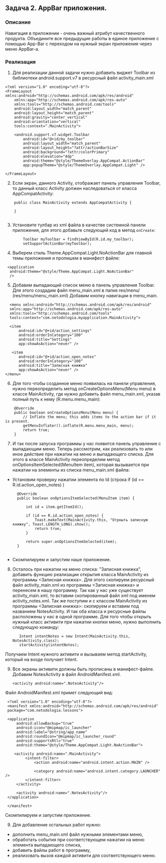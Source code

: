 ## Задача 2. AppBar приложения.
### Описание

Навигация в приложении - очень важный атрибут качественного продукта. 
Объедините все предыдущие работы в единое приложение с помощью App-Bar с переходом на нужный экран приложения через меню AppBar-а.

### Реализация

1. Для реализации данной задачи нужно добавить виджет Toolbar из библиотеки android.support.v7 в ресурсный файл activity_main.xml

```  
<?xml version="1.0" encoding="utf-8"?>
<FrameLayout xmlns:android="http://schemas.android.com/apk/res/android"
    xmlns:app="http://schemas.android.com/apk/res-auto"
    xmlns:tools="http://schemas.android.com/tools"
    android:layout_width="match_parent"
    android:layout_height="match_parent"
    android:gravity="center_vertical"
    android:orientation="vertical"
    tools:context=".MainActivity">

    <android.support.v7.widget.Toolbar
        android:id="@+id/my_toolbar"
        android:layout_width="match_parent"
        android:layout_height="?attr/actionBarSize"
        android:background="?attr/colorPrimary"
        android:elevation="4dp"
        android:theme="@style/ThemeOverlay.AppCompat.ActionBar"
        app:popupTheme="@style/ThemeOverlay.AppCompat.Light" />

</FrameLayout>

```  

2. Если экран, данного Activity, отображает панель управления Toolbar, то данный класс Activity должен наследоваться от класса AppCompatActivity:

```  
	public class MainActivity extends AppCompatActivity {

	}
	
```

3. Установите тулбар из xml файла в качестве системной панели приложения, для этого добавьте следующий код в метод `onCreate`:

```
        Toolbar myToolbar = findViewById(R.id.my_toolbar);
        setSupportActionBar(myToolbar);
```

4. Выберем стиль Theme.AppCompat.Light.NoActionBar для главной темы приложения и пропишем в манифест файле:
   
  ```  
   <application 
    android:theme="@style/Theme.AppCompat.Light.NoActionBar"
    />
  ```  

5. Добавим выпадающий список меню в панель управления Toolbar. 
	Для этого создадим файл menu_main.xml в папке res/menu/ (res/menu/menu_main.xml)
	Добавим кнопку навигации в menu_main.
	
  ```  
	<menu xmlns:android="http://schemas.android.com/apk/res/android"
    xmlns:app="http://schemas.android.com/apk/res-auto"
    xmlns:tools="http://schemas.android.com/tools"
    tools:context="com.netodologia.myapplication.MainActivity">
  
	<item
        android:id="@+id/action_settings"
        android:orderInCategory="100"
        android:title="Settings"
        app:showAsAction="never" />
		
     <item
        android:id="@+id/action_open_notes"
        android:orderInCategory="100"
        android:title="Записная книжка"
        app:showAsAction="never" />
</menu>
  ```  

6. Для того чтобы созданное меню появилась на панели управления, нужно переопределить метод onCreateOptionsMenu(Menu menu) в классе MainActivity,
 где нужно добавить файл menu_main.xml, указав полный путь к нему (R.menu.menu_main): 

```  
    @Override
    public boolean onCreateOptionsMenu(Menu menu) {
        // Inflate the menu; this adds items to the action bar if it is present.
        getMenuInflater().inflate(R.menu.menu_main, menu);
        return true;
    }
```  

7. И так после запуска программы у нас появится панель управление с выпадающим меню. Теперь рассмотрим, как реализовать то или иное действие при нажатии на меню и выпадающего списка.
	Для этого в классе MainActivity переопределим метод onOptionsItemSelected(MenuItem item), которая вызывается при нажатии на элементы из списка menu_main.xml файла:

* Установим проверку нажатии элемента по Id (строка  if (id == R.id.action_open_notes) )
	
  ```  
	@Override
    public boolean onOptionsItemSelected(MenuItem item) {

        int id = item.getItemId();

        if (id == R.id.action_open_notes) {
            Toast.makeText(MainActivity.this, "Отркыть записную книжку", Toast.LENGTH_LONG).show();
            return true;
        }

        return super.onOptionsItemSelected(item);
    }
	
  ```  

* Скомпилируем и запустим наше приложение.
	
8. Осталось при нажатии на меню списка: "Записная книжка", добавить функцию реализации открытия класса MainActivity из программы <Записная книжка>.
	Для этого скопируем ресурсный файл activity_main.xml из программы <Записная книжка> и перенесем в нашу программу. 
	Так как у нас уже существует activity_main.xml, то вставим скопированный файл xml под именем activity_notes.xml.
	Так же поступим и с классом MainActivity из программы <Записная книжка>: скопируем и вставим под названием NotesActivity.
	И так оба класса и ресурсные файлы расположены у нас в одной программе. 
	Для того чтобы открыть нужный класс активити при нажатии кнопки меню, нужно выполнить следующую команду:
	
      ```  
	     Intent intentNotes = new Intent(MainActivity.this, NotesActivity.class);
         startActivity(intentNotes);
	  
      ```  
  
Получаем Intent нужного активити и вызываем метод startActivity, который на входе получает Intent.
	
9. Все экраны активити должны быть прописаны в манифест-файле. Добавим NotesActivity в файл AndroidManifest.xml.

    ```  
	<activity android:name=".NotesActivity"/>
 
     ```  


Файл AndroidManifest.xml примет следующий вид:

   ```  
	<?xml version="1.0" encoding="utf-8"?>
	<manifest xmlns:android="http://schemas.android.com/apk/res/android"
    package="com.netodologia.lessons">

    <application
        android:allowBackup="true"
        android:icon="@mipmap/ic_launcher"
        android:label="@string/app_name"
        android:roundIcon="@mipmap/ic_launcher_round"
        android:supportsRtl="true"
        android:theme="@style/Theme.AppCompat.Light.NoActionBar">
       
	   <activity android:name=".MainActivity">
            <intent-filter>
                <action android:name="android.intent.action.MAIN" />

                <category android:name="android.intent.category.LAUNCHER" />
            </intent-filter>
        </activity>
		
        <activity android:name=".NotesActivity"/>
    </application>

    </manifest>
  ```


Скомпилируем и запустим приложение.

9. Для добавление остальных работ нужно:
 * дополнить menu_main.xml файл нужными элементами меню,
 * обработать события при соответствующем нажатии на меню элемента выпадающего списка,
 * добавить файлы работ в программу,
 * реализовать вызов каждой активити для соответствующего меню.
